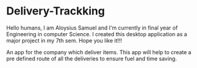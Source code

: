 # Delivery-Trackking
Hello humans,
I am Aloysius Samuel and I'm currently in final year of Engineering in computer Science. I created this desktop application as a major project in my 7th sem. Hope you like it!!!

An app for the company which deliver items. This app will help to create a pre defined route of all the deliveries to ensure fuel and time saving.
